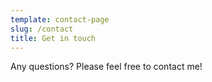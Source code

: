 ```yaml
---
template: contact-page
slug: /contact
title: Get in touch
---
```

Any questions? Please feel free to contact me!